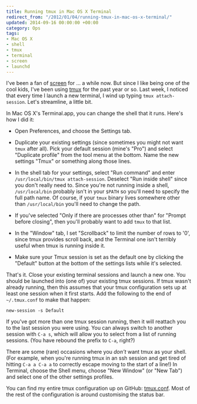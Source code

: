 ```yaml
---
title: Running tmux in Mac OS X Terminal
redirect_from: "/2012/01/04/running-tmux-in-mac-os-x-terminal/"
updated: 2014-09-16 00:00:00 +00:00
category: Ops
tags:
- Mac OS X
- shell
- tmux
- terminal
- screen
- launchd
---
```

I've been a fan of [screen](http://www.gnu.org/software/screen/) for ... a
while now. But since I like being one of the cool kids, I've been using
[tmux](http://tmux.sourceforge.net/) for the past year or so. Last week, I
noticed that every time I launch a new terminal, I wind up typing
`tmux attach-session`. Let's streamline, a little bit.

In Mac OS X's Terminal.app, you can change the shell that it runs. Here's how I
did it:

* Open Preferences, and choose the Settings tab.

* Duplicate your existing settings (since sometimes you might not want `tmux`
  after all). Pick your default session (mine's "Pro") and select "Duplicate
  profile" from the tool menu at the bottom. Name the new settings "Tmux" or
  something along those lines.

* In the shell tab for your settings, select "Run command" and enter
  `/usr/local/bin/tmux attach-session`. Deselect "Run inside shell" since you
  don't really need to. Since you're not running inside a shell,
  `/usr/local/bin` probably isn't in your `$PATH` so you'll need to specify the
  full path name. Of course, if your `tmux` binary lives somewhere other than
  `/usr/local/bin` you'll need to change the path.

* If you've selected "Only if there are processes other than" for "Prompt
  before closing", then you'll probably want to add `tmux` to that list.

* In the "Window" tab, I set "Scrollback" to limit the number of rows to '0',
  since tmux provides scroll back, and the Terminal one isn't terribly useful
  when tmux is running inside it.

* Make sure your Tmux session is set as the default one by clicking the
  "Default" button at the bottom of the settings lists while it's selected.

That's it. Close your existing terminal sessions and launch a new one. You
should be launched into (one of) your existing tmux sessions. If tmux wasn't
already running, then this assumes that your tmux configuration sets up at
least one session when it first starts. Add the following to the end of
`~/.tmux.conf` to make that happen:

    new-session -s Default

If you've got more than one tmux session running, then it will reattach you to
the last session you were using. You can always switch to another session with
`C-a s`, which will allow you to select from a list of running sessions. (You
have rebound the prefix to `C-a`, right?)

There are some (rare) occasions where you *don't* want tmux as your shell. (For
example, when you're running tmux in an ssh session and get tired of hitting
`C-a a C-a a` to correctly escape moving to the start of a line!) In Terminal,
choose the Shell menu, choose "New Window" (or "New Tab") and select one of the
other settings profiles.

You can find my entire tmux configuration up on GitHub:
[tmux.conf](https://github.com/mathie/dot-files/blob/master/tmux.conf). Most of
the rest of the configuration is around customising the status bar.
